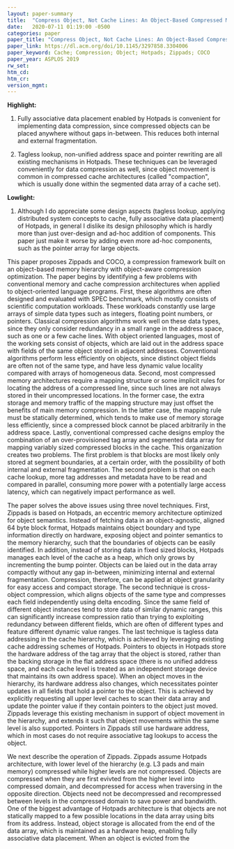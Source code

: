 ```yaml
---
layout: paper-summary
title:  "Compress Object, Not Cache Lines: An Object-Based Compressed Memory Hierarchy"
date:   2020-07-11 01:19:00 -0500
categories: paper
paper_title: "Compress Object, Not Cache Lines: An Object-Based Compressed Memory Hierarchy"
paper_link: https://dl.acm.org/doi/10.1145/3297858.3304006
paper_keyword: Cache; Compression; Object; Hotpads; Zippads; COCO
paper_year: ASPLOS 2019
rw_set:
htm_cd:
htm_cr:
version_mgmt:
---
```


**Highlight:**

1. Fully associative data placement enabled by Hotpads is convenient for implementing data compression, since compressed
   objects can be placed anywhere without gaps in-between. This reduces both internal and external fragmentation.

2. Tagless lookup, non-unified address space and pointer rewriting are all existing mechanisms in Hotpads. These techniques
   can be leveraged conveniently for data compression as well, since object movement is common in compressed cache 
   architectures (called "compaction", which is usually done within the segmented data array of a cache set). 

**Lowlight:**

1. Although I do appreciate some design aspects (tagless lookup, applying distributed system concepts to cache, fully
   associative data placement) of Hotpads, in general I dislike its design philosophy which is hardly more
   than just over-design and ad-hoc addition of components. This paper just make it worse by adding even more ad-hoc
   components, such as the pointer array for large objects.


This paper proposes Zippads and COCO, a compression framework built on an object-based memory hierarchy with object-aware 
compression optimization. The paper begins by identifying a few problems with conventional memory and cache compression 
architectures when applied to object-oriented language programs.
First, these algorithms are often designed and evaluated with SPEC benchmark, which mostly consists of scientific computation 
workloads. These workloads constantly use large arrays of simple data types such as integers, floating point numbers, or 
pointers. Classical compression algorithms work well on these data types, since they only consider redundancy in a small
range in the address space, such as one or a few cache lines. With object oriented languages, most of the working sets
consist of objects, which are laid out in the address space with fields of the same object stored in adjacent addresses. 
Conventional algorithms perform less efficiently on objects, since distinct object fields are often not of the same type, 
and have less dynamic value locality compared with arrays of homogeneous data.
Second, most compressed memory architectures require a mapping structure or some implicit rules for locating the address
of a compressed line, since such lines are not always stored in their uncompressed locations. In the former case, the 
extra storage and memory traffic of the mapping structure may just offset the benefits of main memory compression.
In the latter case, the mapping rule must be statically determined, which tends to make use of memory storage less
efficiently, since a compressed block cannot be placed arbitrarily in the address space.
Lastly, conventional compressed cache designs employ the combination of an over-provisioned tag array and segmented data
array for mapping variably sized compressed blocks in the cache. This organization creates two problems. The first
problem is that blocks are most likely only stored at segment boundaries, at a certain order, with the possibility of 
both internal and external fragmentation. The second problem is that on each cache lookup, more tag addresses and metadata 
have to be read and compared in parallel, consuming more power with a potentially large access latency, which can negatively
impact performance as well.

The paper solves the above issues using three novel techniques. First, Zippads is based on Hotpads, an eccentric 
memory architecture optimized for object semantics. Instead of fetching data in an object-agnostic, aligned 64 byte block format,
Hotpads maintains object boundary and type information directly on hardware, exposing object and pointer semantics
to the memory hierarchy, such that the boundaries of objects can be easily identified. In addition, instead of storing
data in fixed sized blocks, Hotpads manages each level of the cache as a heap, which only grows by incrementing the bump
pointer. Objects can be laied out in the data array compactly without any gap in-between, minimizing internal and external
fragmentation. Compression, therefore, can be applied at object granularity for easy access and compact storage.
The second technique is cross-object compression, which aligns objects of the same type and compresses each field 
independently using delta encoding. Since the same field of different object instances tend to store data of similar
dynamic ranges, this can significantly increase compression ratio than trying to exploiting redundancy between different
fields, which are often of different types and feature different dynamic value ranges. 
The last technique is tagless data addressing in the cache hierarchy, which is achieved by leveraging existing cache 
addressing schemes of Hotpads. Pointers to objects in Hotpads store the hardware address of the tag array that the object
is stored, rather than the backing storage in the flat address space (there is no unified address space, and each cache
level is treated as an independent storage device that maintains its own address space). 
When an object moves in the hierarchy, its hardware address also changes, which necessitates pointer updates in all fields
that hold a pointer to the object. This is achieved by explicitly requesting all upper level caches to scan their data
array and update the pointer value if they contain pointers to the object just moved. Zippads leverage this existing 
mechanism in support of object movement in the hierarchy, and extends it such that object movements within the same 
level is also supported. Pointers in Zippads still use hardware address, which in most cases do not require associative
tag lookups to access the object.

We next describe the operation of Zippads. Zippads assume Hotpads architecture, with lower level of the hierarchy (e.g. 
L3 pads and main memory) compressed while higher levels are not compressed. Objects are compressed when they are first evivted
from the higher level into compressed domain, and decompressed for access when traversing in the opposite direction.
Objects need not be decompressed and recompressed between levels in the compressed domain to save power and bandwidth.
One of the biggest advantage of Hotpads architecture is that objects are not statically mapped to a few possible locations 
in the data array using bits from its address. Instead, object storage is allocated from the end of the data array, which
is maintained as a hardware heap, enabling fully associative data placement. 
When an object is evicted from the 
